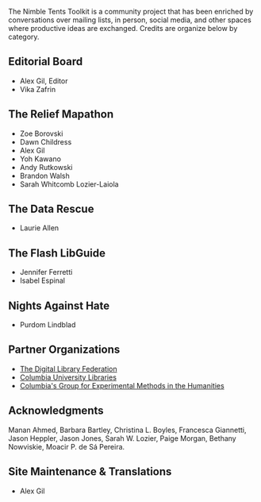 The Nimble Tents Toolkit is a community project that has been enriched by conversations over mailing lists, in person, social media, and other spaces where productive ideas are exchanged. Credits are organize below by category.

## Editorial Board

- Alex Gil, Editor
- Vika Zafrin

## The Relief Mapathon

- Zoe Borovski
- Dawn Childress
- Alex Gil
- Yoh Kawano
- Andy Rutkowski
- Brandon Walsh
- Sarah Whitcomb Lozier-Laiola


## The Data Rescue

- Laurie Allen

## The Flash LibGuide

- Jennifer Ferretti
- Isabel Espinal


## Nights Against Hate

- Purdom Lindblad


## Partner Organizations

- [The Digital Library Federation](https://www.diglib.org/)
- [Columbia University Libraries](http://library.columbia.edu/services/digital-scholarship.html)
- [Columbia's Group for Experimental Methods in the Humanities](http://xpmethod.plaintext.in/)


## Acknowledgments

Manan Ahmed, Barbara Bartley, Christina L. Boyles, Francesca Giannetti, Jason Heppler, Jason Jones, Sarah W. Lozier, Paige Morgan, Bethany Nowviskie, Moacir P. de Sá Pereira.

## Site Maintenance & Translations

- Alex Gil

